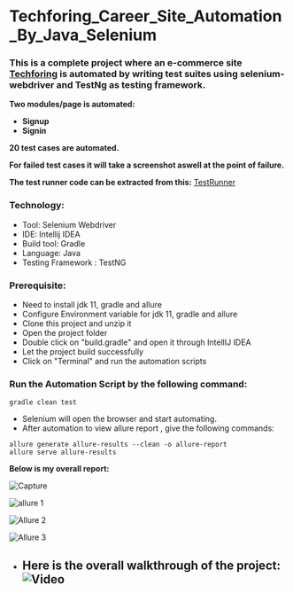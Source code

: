 # Techforing_Career_Site_Automation_By_Java_Selenium
### This is a complete project where an e-commerce site [Techforing](https://career.techforing.com/) is automated by writing test suites using selenium-webdriver and TestNg as testing framework.
**Two modules/page is automated:**
- **Signup** </br>
- **Signin** </br>

**20 test cases are automated.**

**For failed test cases it will take a screenshot aswell at the point of failure.** </br>

**The test runner code can be extracted from this:**
[TestRunner](https://github.com/MD-Mahedi-Hasan/Techforing_Career_Site_Automation_By_Java_Selenium/tree/main/src/test/java/testrunner)</br>
### Technology: </br>
- Tool: Selenium Webdriver
- IDE: Intellij IDEA
- Build tool: Gradle
- Language: Java
- Testing Framework : TestNG

### Prerequisite: </br>
- Need to install jdk 11, gradle and allure
- Configure Environment variable for jdk 11, gradle and allure
- Clone this project and unzip it
- Open the project folder
- Double click on "build.gradle" and open it through IntellIJ IDEA
- Let the project build successfully
- Click on "Terminal" and run the automation scripts

### Run the Automation Script by the following command:
 ```
 gradle clean test 
 ```
- Selenium will open the browser and start automating.
- After automation to view allure report , give the following commands:
 ```
allure generate allure-results --clean -o allure-report
allure serve allure-results
 ```
 **Below is my overall report:** </br>

![Capture](https://github.com/MD-Mahedi-Hasan/Techforing_Career_Site_Automation_By_Java_Selenium/assets/94475321/a08e6884-c8fc-48ac-813e-964468a1cc2e)  </br>

![allure 1](https://github.com/MD-Mahedi-Hasan/Techforing_Career_Site_Automation_By_Java_Selenium/assets/94475321/9a5336f9-e356-4f21-b640-d6a4801f3f03)  </br>

![Allure 2](https://github.com/MD-Mahedi-Hasan/Techforing_Career_Site_Automation_By_Java_Selenium/assets/94475321/44259d98-2866-4b4a-84fa-d9061127d806) </br>

![Allure 3](https://github.com/MD-Mahedi-Hasan/Techforing_Career_Site_Automation_By_Java_Selenium/assets/94475321/8cfca6dc-c4c0-4ea0-a136-f41d3e989112) </br>
- ## **Here is the overall walkthrough of the project:** ![Video](https://drive.google.com/file/d/1R3HN997KTtLWIZrOO3uIoPo_w-z-Z8Zi/view?usp=sharing) 
